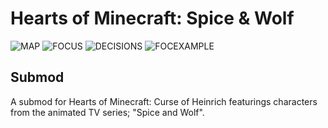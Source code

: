 # Hearts of Minecraft: Spice & Wolf
![MAP](https://cdn.discordapp.com/attachments/1021141474399756398/1023600641790181386/20220925160850_1.jpg)
![FOCUS](https://cdn.discordapp.com/attachments/1021141474399756398/1023600654092083290/20220925155831_1.jpg)
![DECISIONS](https://cdn.discordapp.com/attachments/1021141474399756398/1023600686761529384/20220925161831_1.jpg)
![FOCEXAMPLE](https://cdn.discordapp.com/attachments/1021141474399756398/1023600698329407529/20220925161959_1.jpg)
## Submod
A submod for Hearts of Minecraft: Curse of Heinrich featurings characters from the animated TV series; "Spice and Wolf".
